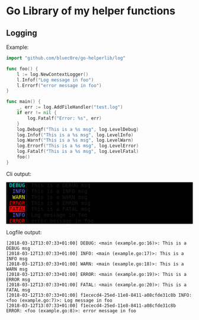 Go Library of my helper functions
=================================

Logging
-------

Example:
```go
import "github.com/bluec0re/go-helperlib/log"

func foo() {
	l := log.NewContextLogger()
	l.Infof("Log message in foo")
	l.Errorf("error message in foo")
}

func main() {
	_, err := log.AddFileHandler("test.log")
	if err != nil {
		log.Fatalf("Error: %s", err)
	}
	log.Debugf("This is a %s msg", log.LevelDebug)
	log.Infof("This is a %s msg", log.LevelInfo)
	log.Warnf("This is a %s msg", log.LevelWarn)
	log.Errorf("This is a %s msg", log.LevelError)
	log.Fatalf("This is a %s msg", log.LevelFatal)
	foo()
}
```

Cli output:
<pre style="background-color:black; font-family:monospace">
[<span style="color:cyan">DEBUG</span>] This is a DEBUG msg
[<span style="color:#66f"> INFO</span>] This is a INFO msg
[<span style="color:yellow"> WARN</span>] This is a WARN msg
[<span style="color:red">ERROR</span>] This is a ERROR msg
[<span style="color:black; background-color:red">FATAL</span>] This is a FATAL msg
[<span style="color:#66f"> INFO</span>] Log message in foo
[<span style="color:red">ERROR</span>] error message in foo
</pre>



Logfile output:
```
[2018-03-12T13:07:33+01:00] DEBUG: <main (example.go:16)>: This is a DEBUG msg
[2018-03-12T13:07:33+01:00] INFO: <main (example.go:17)>: This is a INFO msg
[2018-03-12T13:07:33+01:00] WARN: <main (example.go:18)>: This is a WARN msg
[2018-03-12T13:07:33+01:00] ERROR: <main (example.go:19)>: This is a ERROR msg
[2018-03-12T13:07:33+01:00] FATAL: <main (example.go:20)>: This is a FATAL msg
[2018-03-12T13:07:33+01:00] f1ececd4-25ed-11e8-8411-a08cfde31c8b INFO: <foo (example.go:7)>: Log message in foo
[2018-03-12T13:07:33+01:00] f1ececd4-25ed-11e8-8411-a08cfde31c8b ERROR: <foo (example.go:8)>: error message in foo
```
